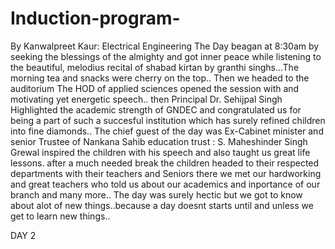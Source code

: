 # Induction-program-
By Kanwalpreet Kaur: Electrical Engineering 
The Day beagan at 8:30am by seeking the blessings of the almighty and got inner peace while listening to the beautiful, melodius recital of shabad kirtan by granthi singhs...The morning tea and snacks were cherry on the top..
Then we headed to the auditorium The HOD of applied sciences opened the session with and motivating yet energetic speech..
then Principal Dr. Sehijpal Singh Highlighted the academic strength of GNDEC and congratulated us for being a part of such a succesful institution which has surely refined children into fine diamonds..
The chief guest of the day was Ex-Cabinet minister and senior Trustee of Nankana Sahib education trust : S. Maheshinder Singh Grewal inspired the children with his speech and also taught us great life lessons.
after a much needed break the children headed to their respected departments with their teachers and Seniors there we met our hardworking and great teachers who told us about our academics and inportance of our branch and many more..
The day was surely hectic but we got to know about alot of new things..because a day doesnt starts until and unless we get to learn new things..

DAY 2
